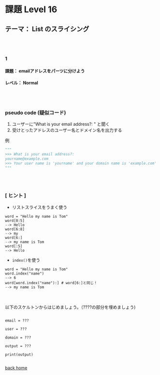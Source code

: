 # 課題  Level 16
## テーマ： List のスライシング

<br></br>
### 1
#### 課題： emailアドレスをパーツに分けよう
#### レベル： Normal 
<br></br>
### pseudo code (疑似コード)
1. ユーザーに"What is your email address?: " と聞く
2. 受けとったアドレスのユーザー名とドメイン名を出力する

例
```python
"""
>>> What is your email address?: 
yourname@example.com
>>> Your user name is 'yourname' and your domain name is 'example.com'
"""
```



<br></br>
### [ ヒント ]
- リストスライスをうまく使う
```python:
word = "Hello my name is Tom"
word[0:5]
--> Hello
word[6:8]
--> my
word[6:]
--> my name is Tom
word[:5]
--> Hello
```
- `index()`を使う

```python:
word = "Hello my name is Tom"
word.index("name")
--> 6
word[word.index("name"):] # word[6:]と同じ！ 
--> my name is Tom
```

<br></br>
以下のスケルトンからはじめましょう。（????の部分を埋めましょう)
```python:

email = ???

user = ???

domain = ???

output = ???

print(output)


```

[back home](https://github.com/Seigakuin/todays_task)